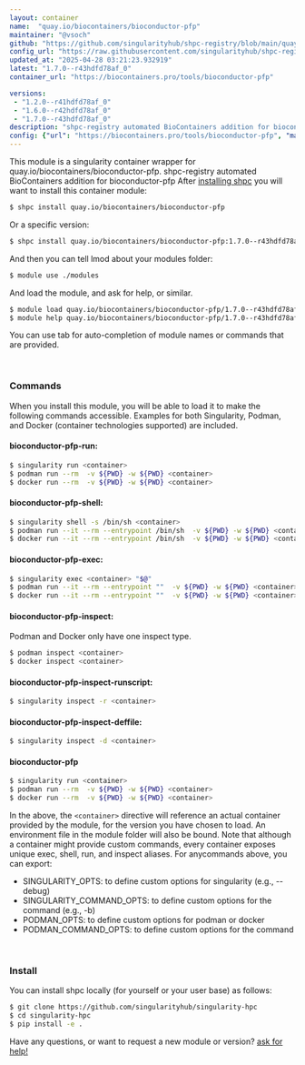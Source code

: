 ```yaml
---
layout: container
name:  "quay.io/biocontainers/bioconductor-pfp"
maintainer: "@vsoch"
github: "https://github.com/singularityhub/shpc-registry/blob/main/quay.io/biocontainers/bioconductor-pfp/container.yaml"
config_url: "https://raw.githubusercontent.com/singularityhub/shpc-registry/main/quay.io/biocontainers/bioconductor-pfp/container.yaml"
updated_at: "2025-04-28 03:21:23.932919"
latest: "1.7.0--r43hdfd78af_0"
container_url: "https://biocontainers.pro/tools/bioconductor-pfp"

versions:
 - "1.2.0--r41hdfd78af_0"
 - "1.6.0--r42hdfd78af_0"
 - "1.7.0--r43hdfd78af_0"
description: "shpc-registry automated BioContainers addition for bioconductor-pfp"
config: {"url": "https://biocontainers.pro/tools/bioconductor-pfp", "maintainer": "@vsoch", "description": "shpc-registry automated BioContainers addition for bioconductor-pfp", "latest": {"1.7.0--r43hdfd78af_0": "sha256:4b829f2ce08247bb02c013b07d9dbad2e96aa00c5258cf3ceef824f338d3b0ab"}, "tags": {"1.2.0--r41hdfd78af_0": "sha256:b9876c9f65abed3ed9164fa7bc448807eb1abf890d928348e694e370aa1cf3fc", "1.6.0--r42hdfd78af_0": "sha256:d6abcab2d4ad65fac7c4e80eef507716ac100ef29ed1b92ed376c20a86becad0", "1.7.0--r43hdfd78af_0": "sha256:4b829f2ce08247bb02c013b07d9dbad2e96aa00c5258cf3ceef824f338d3b0ab"}, "docker": "quay.io/biocontainers/bioconductor-pfp"}
---
```


This module is a singularity container wrapper for quay.io/biocontainers/bioconductor-pfp.
shpc-registry automated BioContainers addition for bioconductor-pfp
After [installing shpc](#install) you will want to install this container module:


```bash
$ shpc install quay.io/biocontainers/bioconductor-pfp
```

Or a specific version:

```bash
$ shpc install quay.io/biocontainers/bioconductor-pfp:1.7.0--r43hdfd78af_0
```

And then you can tell lmod about your modules folder:

```bash
$ module use ./modules
```

And load the module, and ask for help, or similar.

```bash
$ module load quay.io/biocontainers/bioconductor-pfp/1.7.0--r43hdfd78af_0
$ module help quay.io/biocontainers/bioconductor-pfp/1.7.0--r43hdfd78af_0
```

You can use tab for auto-completion of module names or commands that are provided.

<br>

### Commands

When you install this module, you will be able to load it to make the following commands accessible.
Examples for both Singularity, Podman, and Docker (container technologies supported) are included.

#### bioconductor-pfp-run:

```bash
$ singularity run <container>
$ podman run --rm  -v ${PWD} -w ${PWD} <container>
$ docker run --rm  -v ${PWD} -w ${PWD} <container>
```

#### bioconductor-pfp-shell:

```bash
$ singularity shell -s /bin/sh <container>
$ podman run --it --rm --entrypoint /bin/sh  -v ${PWD} -w ${PWD} <container>
$ docker run --it --rm --entrypoint /bin/sh  -v ${PWD} -w ${PWD} <container>
```

#### bioconductor-pfp-exec:

```bash
$ singularity exec <container> "$@"
$ podman run --it --rm --entrypoint ""  -v ${PWD} -w ${PWD} <container> "$@"
$ docker run --it --rm --entrypoint ""  -v ${PWD} -w ${PWD} <container> "$@"
```

#### bioconductor-pfp-inspect:

Podman and Docker only have one inspect type.

```bash
$ podman inspect <container>
$ docker inspect <container>
```

#### bioconductor-pfp-inspect-runscript:

```bash
$ singularity inspect -r <container>
```

#### bioconductor-pfp-inspect-deffile:

```bash
$ singularity inspect -d <container>
```



#### bioconductor-pfp

```bash
$ singularity run <container>
$ podman run --rm  -v ${PWD} -w ${PWD} <container>
$ docker run --rm  -v ${PWD} -w ${PWD} <container>
```


In the above, the `<container>` directive will reference an actual container provided
by the module, for the version you have chosen to load. An environment file in the
module folder will also be bound. Note that although a container
might provide custom commands, every container exposes unique exec, shell, run, and
inspect aliases. For anycommands above, you can export:

 - SINGULARITY_OPTS: to define custom options for singularity (e.g., --debug)
 - SINGULARITY_COMMAND_OPTS: to define custom options for the command (e.g., -b)
 - PODMAN_OPTS: to define custom options for podman or docker
 - PODMAN_COMMAND_OPTS: to define custom options for the command

<br>

### Install

You can install shpc locally (for yourself or your user base) as follows:

```bash
$ git clone https://github.com/singularityhub/singularity-hpc
$ cd singularity-hpc
$ pip install -e .
```

Have any questions, or want to request a new module or version? [ask for help!](https://github.com/singularityhub/singularity-hpc/issues)